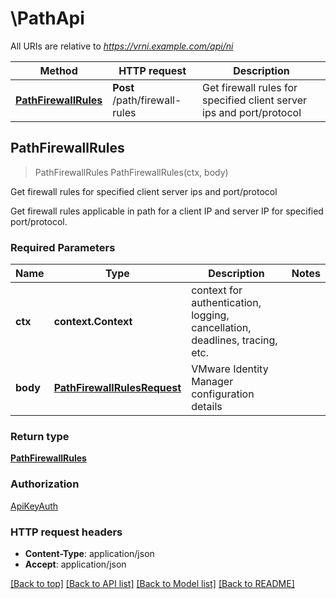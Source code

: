 # \PathApi

All URIs are relative to *https://vrni.example.com/api/ni*

Method | HTTP request | Description
------------- | ------------- | -------------
[**PathFirewallRules**](PathApi.md#PathFirewallRules) | **Post** /path/firewall-rules | Get firewall rules for specified client server ips and port/protocol



## PathFirewallRules

> PathFirewallRules PathFirewallRules(ctx, body)

Get firewall rules for specified client server ips and port/protocol

Get firewall rules applicable in path for a client IP and server IP for specified port/protocol.

### Required Parameters


Name | Type | Description  | Notes
------------- | ------------- | ------------- | -------------
**ctx** | **context.Context** | context for authentication, logging, cancellation, deadlines, tracing, etc.
**body** | [**PathFirewallRulesRequest**](PathFirewallRulesRequest.md)| VMware Identity Manager configuration details | 

### Return type

[**PathFirewallRules**](PathFirewallRules.md)

### Authorization

[ApiKeyAuth](../README.md#ApiKeyAuth)

### HTTP request headers

- **Content-Type**: application/json
- **Accept**: application/json

[[Back to top]](#) [[Back to API list]](../README.md#documentation-for-api-endpoints)
[[Back to Model list]](../README.md#documentation-for-models)
[[Back to README]](../README.md)

